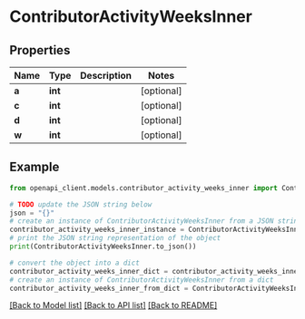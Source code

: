 # ContributorActivityWeeksInner


## Properties

Name | Type | Description | Notes
------------ | ------------- | ------------- | -------------
**a** | **int** |  | [optional] 
**c** | **int** |  | [optional] 
**d** | **int** |  | [optional] 
**w** | **int** |  | [optional] 

## Example

```python
from openapi_client.models.contributor_activity_weeks_inner import ContributorActivityWeeksInner

# TODO update the JSON string below
json = "{}"
# create an instance of ContributorActivityWeeksInner from a JSON string
contributor_activity_weeks_inner_instance = ContributorActivityWeeksInner.from_json(json)
# print the JSON string representation of the object
print(ContributorActivityWeeksInner.to_json())

# convert the object into a dict
contributor_activity_weeks_inner_dict = contributor_activity_weeks_inner_instance.to_dict()
# create an instance of ContributorActivityWeeksInner from a dict
contributor_activity_weeks_inner_from_dict = ContributorActivityWeeksInner.from_dict(contributor_activity_weeks_inner_dict)
```
[[Back to Model list]](../README.md#documentation-for-models) [[Back to API list]](../README.md#documentation-for-api-endpoints) [[Back to README]](../README.md)


